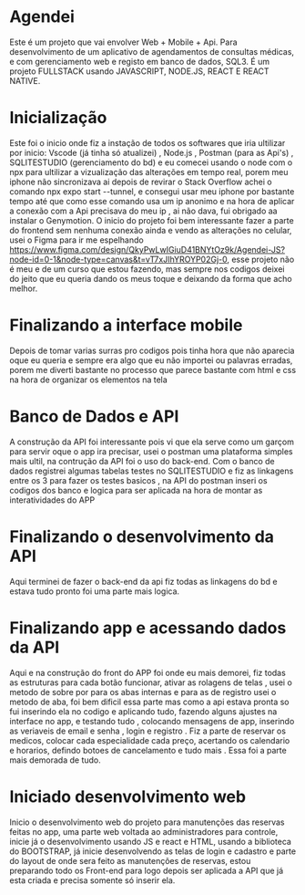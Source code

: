 # Agendei
Este é um projeto que vai envolver Web + Mobile + Api. Para desenvolvimento de um aplicativo de agendamentos de consultas médicas, e com gerenciamento web e registo em banco de dados, SQL3. É um projeto FULLSTACK usando JAVASCRIPT, NODE.JS, REACT E REACT NATIVE.

# Inicialização

Este foi o inicio onde fiz a instação de todos os softwares que iria ultilizar por inicio: Vscode (já tinha só atualizei) , Node.js , Postman (para as Api's) , SQLITESTUDIO (gerenciamento do bd) e eu comecei usando o node com o npx para ultilizar a vizualização das alterações em tempo real, porem meu iphone não sincronizava ai depois de revirar o Stack Overflow achei o comando npx expo start --tunnel, e consegui usar meu iphone por bastante tempo até que como esse comando usa um ip anonimo e na hora de aplicar a conexão com a Api precisava do meu ip , ai não dava, fui obrigado aa instalar o Genymotion. O inicio do projeto foi bem interessante fazer a parte do frontend sem nenhuma conexão ainda e vendo as alterações no celular, usei o Figma para ir me espelhando https://www.figma.com/design/QkyPwLwIGiuD41BNYtOz9k/Agendei-JS?node-id=0-1&node-type=canvas&t=vT7xJIhYROYP02Gj-0, esse projeto não é meu e de um curso que estou fazendo, mas sempre nos codigos deixei do jeito que eu queria dando os meus toque e deixando da forma que acho melhor.

# Finalizando a interface mobile

Depois de tomar varias surras pro codigos pois tinha hora que não aparecia oque eu queria e sempre era algo que eu não importei ou palavras erradas, porem me diverti bastante no processo que parece bastante com html e css na hora de organizar os elementos na tela


# Banco de Dados e API

A construção da API foi interessante pois vi que ela serve como um garçom para servir oque o app ira precisar, usei o postman uma plataforma simples mais ultil, na contrução da API foi o uso do back-end. Com o banco de dados registrei algumas tabelas testes no SQLITESTUDIO e fiz as linkagens entre os 3 para fazer os testes basicos , na  API do postman inseri os codigos dos banco e logica para ser aplicada na hora de montar as interatividades do APP


# Finalizando o desenvolvimento da API

Aqui terminei de fazer o back-end da api fiz todas as linkagens do bd e estava tudo pronto foi uma parte mais logica.

# Finalizando app e acessando dados da API

Aqui e na construção do front do APP foi onde eu mais demorei, fiz todas as estruturas para cada botão funcionar, ativar as rolagens de telas , usei o metodo de sobre por para os abas internas e para as de registro usei o metodo de aba, foi bem dificil essa parte mas como a api estava pronta so fui inserindo ela no codigo e aplicando tudo, fazendo alguns ajustes na interface no app, e testando tudo , colocando mensagens de app, inserindo as veriaveis de email e senha , login e registro .
Fiz a parte de reservar os medicos, colocar cada especialidade cada preço, acertando os calendario e horarios, defindo botoes de cancelamento e tudo mais . Essa foi a parte mais demorada de tudo.

# Iniciado desenvolvimento web

Inicio o desenvolvimento web do projeto para manutenções das reservas feitas no app, uma parte web voltada ao administradores para controle, inicie já o desenvolvimento 
usando JS e react e HTML, usando a biblioteca do BOOTSTRAP, já inicie desenvolvendo as telas de login e cadastro e parte do layout de onde sera feito as manutenções de reservas, estou preparando todo os Front-end para logo depois ser aplicada a API que já esta criada e precisa somente só inserir ela.
